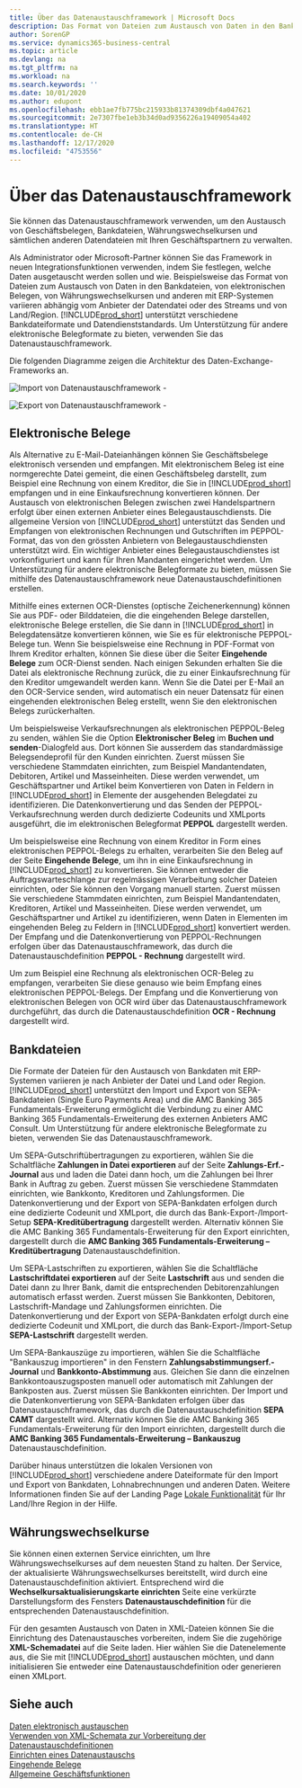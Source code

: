 ```yaml
---
title: Über das Datenaustauschframework | Microsoft Docs
description: Das Format von Dateien zum Austausch von Daten in den Bankdateien, die elektronischen Belegen, die Währungsumrechnungsraten und anderen mit ERP-Systemen variieren abhängig vom Anbieter der Datendatei oder des Streams und dem Land/der Region.
author: SorenGP
ms.service: dynamics365-business-central
ms.topic: article
ms.devlang: na
ms.tgt_pltfrm: na
ms.workload: na
ms.search.keywords: ''
ms.date: 10/01/2020
ms.author: edupont
ms.openlocfilehash: ebb1ae7fb775bc215933b81374309dbf4a047621
ms.sourcegitcommit: 2e7307fbe1eb3b34d0ad9356226a19409054a402
ms.translationtype: HT
ms.contentlocale: de-CH
ms.lasthandoff: 12/17/2020
ms.locfileid: "4753556"
---
```

# <a name="about-the-data-exchange-framework"></a>Über das Datenaustauschframework

Sie können das Datenaustauschframework verwenden, um den Austausch von Geschäftsbelegen, Bankdateien, Währungswechselkursen und sämtlichen anderen Datendateien mit Ihren Geschäftspartnern zu verwalten.

Als Administrator oder Microsoft-Partner können Sie das Framework in neuen Integrationsfunktionen verwenden, indem Sie festlegen, welche Daten ausgetauscht werden sollen und wie. Beispielsweise das Format von Dateien zum Austausch von Daten in den Bankdateien, von elektronischen Belegen, von Währungswechselkursen und anderen mit ERP-Systemen variieren abhängig vom Anbieter der Datendatei oder des Streams und von Land/Region. [!INCLUDE[prod_short](includes/prod_short.md)] unterstützt verschiedene Bankdateiformate und Datendienststandards. Um Unterstützung für andere elektronische Belegformate zu bieten, verwenden Sie das Datenaustauschframework.

 Die folgenden Diagramme zeigen die Architektur des Daten-Exchange-Frameworks an.  

 ![Import von Datenaustauschframework &#45;](media/across-data-exchange/dataexchangeframework_import.png)  

 ![Export von Datenaustauschframework &#45;](media/across-data-exchange/dataexchangeframework_export.png)  

## <a name="electronic-documents"></a>Elektronische Belege

Als Alternative zu E-Mail-Dateianhängen können Sie Geschäftsbelege elektronisch versenden und empfangen. Mit elektronischem Beleg ist eine normgerechte Datei gemeint, die einen Geschäftsbeleg darstellt, zum Beispiel eine Rechnung von einem Kreditor, die Sie in [!INCLUDE[prod_short](includes/prod_short.md)] empfangen und in eine Einkaufsrechnung konvertieren können. Der Austausch von elektronischen Belegen zwischen zwei Handelspartnern erfolgt über einen externen Anbieter eines Belegaustauschdiensts. Die allgemeine Version von [!INCLUDE[prod_short](includes/prod_short.md)] unterstützt das Senden und Empfangen von elektronischen Rechnungen und Gutschriften im PEPPOL-Format, das von den grössten Anbietern von Belegaustauschdiensten unterstützt wird. Ein wichtiger Anbieter eines Belegaustauschdienstes ist vorkonfiguriert und kann für Ihren Mandanten eingerichtet werden. Um Unterstützung für andere elektronische Belegformate zu bieten, müssen Sie mithilfe des Datenaustauschframework neue Datenaustauschdefinitionen erstellen.  

 Mithilfe eines externen OCR-Dienstes (optische Zeichenerkennung) können Sie aus PDF- oder Bilddateien, die die eingehenden Belege darstellen, elektronische Belege erstellen, die Sie dann in [!INCLUDE[prod_short](includes/prod_short.md)] in Belegdatensätze konvertieren können, wie Sie es für elektronische PEPPOL-Belege tun. Wenn Sie beispielsweise eine Rechnung in PDF-Format von Ihrem Kreditor erhalten, können Sie diese über die Seiter **Eingehende Belege** zum OCR-Dienst senden. Nach einigen Sekunden erhalten Sie die Datei als elektronische Rechnung zurück, die zu einer Einkaufsrechnung für den Kreditor umgewandelt werden kann. Wenn Sie die Datei per E-Mail an den OCR-Service senden, wird automatisch ein neuer Datensatz für einen eingehenden elektronischen Beleg erstellt, wenn Sie den elektronischen Belegs zurückerhalten.  

 Um beispielsweise Verkaufsrechnungen als elektronischen PEPPOL-Beleg zu senden, wählen Sie die Option **Elektronischer Beleg** im **Buchen und senden**-Dialogfeld aus. Dort können Sie ausserdem das standardmässige Belegsendeprofil für den Kunden einrichten. Zuerst müssen Sie verschiedene Stammdaten einrichten, zum Beispiel Mandantendaten, Debitoren, Artikel und Masseinheiten. Diese werden verwendet, um Geschäftspartner und Artikel beim Konvertieren von Daten in Feldern in [!INCLUDE[prod_short](includes/prod_short.md)] in Elemente der ausgehenden Belegdatei zu identifizieren. Die Datenkonvertierung und das Senden der PEPPOL-Verkaufsrechnung werden durch dedizierte Codeunits und XMLports ausgeführt, die im elektronischen Belegformat **PEPPOL** dargestellt werden.  

 Um beispielsweise eine Rechnung von einem Kreditor in Form eines elektronischen PEPPOL-Belegs zu erhalten, verarbeiten Sie den Beleg auf der Seite **Eingehende Belege**, um ihn in eine Einkaufsrechnung in [!INCLUDE[prod_short](includes/prod_short.md)] zu konvertieren. Sie können entweder die Auftragswarteschlange zur regelmässigen Verarbeitung solcher Dateien einrichten, oder Sie können den Vorgang manuell starten. Zuerst müssen Sie verschiedene Stammdaten einrichten, zum Beispiel Mandantendaten, Kreditoren, Artikel und Masseinheiten. Diese werden verwendet, um Geschäftspartner und Artikel zu identifizieren, wenn Daten in Elementen im eingehenden Beleg zu Feldern in [!INCLUDE[prod_short](includes/prod_short.md)] konvertiert werden. Der Empfang und die Datenkonvertierung von PEPPOL-Rechnungen erfolgen über das Datenaustauschframework, das durch die Datenaustauschdefinition **PEPPOL - Rechnung** dargestellt wird.  

  Um zum Beispiel eine Rechnung als elektronischen OCR-Beleg zu empfangen, verarbeiten Sie diese genauso wie beim Empfang eines elektronischen PEPPOL-Belegs. Der Empfang und die Konvertierung von elektronischen Belegen von OCR wird über das Datenaustauschframework durchgeführt, das durch die Datenaustauschdefinition **OCR - Rechnung** dargestellt wird.  

## <a name="bank-files"></a>Bankdateien

Die Formate der Dateien für den Austausch von Bankdaten mit ERP-Systemen variieren je nach Anbieter der Datei und Land oder Region. [!INCLUDE[prod_short](includes/prod_short.md)] unterstützt den Import und Export von SEPA-Bankdateien (Single Euro Payments Area) und die AMC Banking 365 Fundamentals-Erweiterung ermöglicht die Verbindung zu einer AMC Banking 365 Fundamentals-Erweiterung des externen Anbieters AMC Consult. Um Unterstützung für andere elektronische Belegformate zu bieten, verwenden Sie das Datenaustauschframework.  

Um SEPA-Gutschriftübertragungen zu exportieren, wählen Sie die Schaltfläche **Zahlungen in Datei exportieren** auf der Seite **Zahlungs-Erf.-Journal** aus und laden die Datei dann hoch, um die Zahlungen bei Ihrer Bank in Auftrag zu geben. Zuerst müssen Sie verschiedene Stammdaten einrichten, wie Bankkonto, Kreditoren und Zahlungsformen. Die Datenkonvertierung und der Export von SEPA-Bankdaten erfolgen durch eine dedizierte Codeunit und XMLport, die durch das Bank-Export-/Import-Setup **SEPA-Kreditübertragung** dargestellt werden. Alternativ können Sie die AMC Banking 365 Fundamentals-Erweiterung für den Export einrichten, dargestellt durch die **AMC Banking 365 Fundamentals-Erweiterung – Kreditübertragung** Datenaustauschdefinition.  

 Um SEPA-Lastschriften zu exportieren, wählen Sie die Schaltfläche **Lastschriftdatei exportieren** auf der Seite **Lastschrift** aus und senden die Datei dann zu Ihrer Bank, damit die entsprechenden Debitorenzahlungen automatisch erfasst werden. Zuerst müssen Sie Bankkonten, Debitoren, Lastschrift-Mandage und Zahlungsformen einrichten. Die Datenkonvertierung und der Export von SEPA-Bankdaten erfolgt durch eine dedizierte Codeunit und XMLport, die durch das Bank-Export-/Import-Setup **SEPA-Lastschrift** dargestellt werden.  

 Um SEPA-Bankauszüge zu importieren, wählen Sie die Schaltfläche "Bankauszug importieren" in den Fenstern **Zahlungsabstimmungserf.-Journal** und **Bankkonto-Abstimmung** aus. Gleichen Sie dann die einzelnen Bankkontoauszugsposten manuell oder automatisch mit Zahlungen der Bankposten aus. Zuerst müssen Sie Bankkonten einrichten. Der Import und die Datenkonvertierung von SEPA-Bankdaten erfolgen über das Datenaustauschframework, das durch die Datenaustauschdefinition **SEPA CAMT** dargestellt wird. Alternativ können Sie die AMC Banking 365 Fundamentals-Erweiterung für den Import einrichten, dargestellt durch die **AMC Banking 365 Fundamentals-Erweiterung – Bankauszug** Datenaustauschdefinition.  

 Darüber hinaus unterstützen die lokalen Versionen von [!INCLUDE[prod_short](includes/prod_short.md)] verschiedene andere Dateiformate für den Import und Export von Bankdaten, Lohnabrechnungen und anderen Daten. Weitere Informationen finden Sie auf der Landing Page [Lokale Funktionalität](about-localization.md) für Ihr Land/Ihre Region in der Hilfe.  

## <a name="currency-exchange-rates"></a>Währungswechselkurse

Sie können einen externen Service einrichten, um Ihre Währungswechselkurses auf dem neuesten Stand zu halten. Der Service, der aktualisierte Währungswechselkurses bereitstellt, wird durch eine Datenaustauschdefinition aktiviert. Entsprechend wird die **Wechselkursaktualisierungskarte einrichten** Seite eine verkürzte Darstellungsform des Fensters **Datenaustauschdefinition** für die entsprechenden Datenaustauschdefinition.  

Für den gesamten Austausch von Daten in XML-Dateien können Sie die Einrichtung des Datenaustausches vorbereiten, indem Sie die zugehörige **XML-Schemadatei** auf die Seite laden. Hier wählen Sie die Datenelemente aus, die Sie mit [!INCLUDE[prod_short](includes/prod_short.md)] austauschen möchten, und dann initialisieren Sie entweder eine Datenaustauschdefinition oder generieren einen XMLport.

## <a name="see-also"></a>Siehe auch

[Daten elektronisch austauschen](across-data-exchange.md)  
[Verwenden von XML-Schemata zur Vorbereitung der Datenaustauschdefinitionen](across-how-to-use-xml-schemas-to-prepare-data-exchange-definitions.md)  
[Einrichten eines Datenaustauschs](across-set-up-data-exchange.md)  
[Eingehende Belege](across-income-documents.md)  
[Allgemeine Geschäftsfunktionen](ui-across-business-areas.md)  
